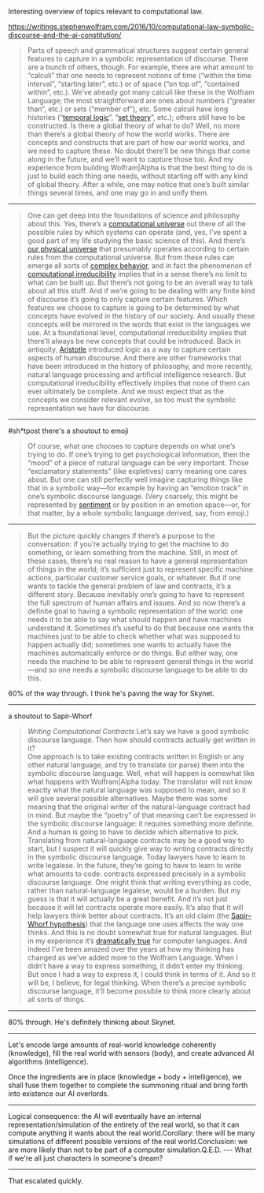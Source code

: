 Interesting overview of topics relevant to computational law.

https://writings.stephenwolfram.com/2016/10/computational-law-symbolic-discourse-and-the-ai-constitution/

>Parts of speech and grammatical structures suggest certain general features to capture in a symbolic representation of discourse. There are a bunch of others, though. For example, there are what amount to “calculi” that one needs to represent notions of time (“within the time interval”, “starting later”, etc.) or of space (“on top of”, “contained within”, etc.). We’ve already got many calculi like these in the Wolfram Language; the most straightforward are ones about numbers (“greater than”, etc.) or sets (“member of”), etc. Some calculi have long histories (“[temporal logic](https://en.wikipedia.org/wiki/Temporal_logic)”, “[set theory](http://www.wolframalpha.com/input/?i=set+theory)”, etc.); others still have to be constructed.
>Is there a global theory of what to do? Well, no more than there’s a global theory of how the world works. There are concepts and constructs that are part of how our world works, and we need to capture these. No doubt there’ll be new things that come along in the future, and we’ll want to capture those too. And my experience from building Wolfram|Alpha is that the best thing to do is just to build each thing one needs, without starting off with any kind of global theory. After a while, one may notice that one’s built similar things several times, and one may go in and unify them.
---
>One can get deep into the foundations of science and philosophy about this. Yes, there’s a [computational universe](http://www.wolframscience.com/nksonline/toc.html) out there of all the possible rules by which systems can operate (and, yes, I’ve spent a good part of my life studying the basic science of this). And there’s [our physical universe](https://writings.stephenwolfram.com/2007/09/my-hobby-hunting-for-our-universe/) that presumably operates according to certain rules from the computational universe. But from these rules can emerge all sorts of [complex behavior](http://www.wolframscience.com/nksonline/section-2.1), and in fact the phenomenon of [computational irreducibility](http://www.wolframscience.com/nksonline/section-12.6) implies that in a sense there’s no limit to what can be built up.
>But there’s not going to be an overall way to talk about all this stuff. And if we’re going to be dealing with any finite kind of discourse it’s going to only capture certain features. Which features we choose to capture is going to be determined by what concepts have evolved in the history of our society. And usually these concepts will be mirrored in the words that exist in the languages we use.
>At a foundational level, computational irreducibility implies that there’ll always be new concepts that could be introduced. Back in antiquity, [Aristotle](http://www.wolframalpha.com/input/?i=aristotle) introduced logic as a way to capture certain aspects of human discourse. And there are other frameworks that have been introduced in the history of philosophy, and more recently, natural language processing and artificial intelligence research. But computational irreducibility effectively implies that none of them can ever ultimately be complete. And we must expect that as the concepts we consider relevant evolve, so too must the symbolic representation we have for discourse.

---

#sh\*tpost
there's a shoutout to emoji

> Of course, what one chooses to capture depends on what one’s trying to do. If one’s trying to get psychological information, then the “mood” of a piece of natural language can be very important. Those “exclamatory statements” (like expletives) carry meaning one cares about. But one can still perfectly well imagine capturing things like that in a symbolic way—for example by having an “emotion track” in one’s symbolic discourse language. (Very coarsely, this might be represented by [sentiment](https://www.wolfram.com/mathematica/new-in-10/built-in-classifier-collection/find-the-sentiment-polarity-of-a-text.html) or by position in an emotion space—or, for that matter, by a whole symbolic language derived, say, from emoji.)

---

>But the picture quickly changes if there’s a purpose to the conversation: if you’re actually trying to get the machine to do something, or learn something from the machine. Still, in most of these cases, there’s no real reason to have a general representation of things in the world; it’s sufficient just to represent specific machine actions, particular customer service goals, or whatever. But if one wants to tackle the general problem of law and contracts, it’s a different story. Because inevitably one’s going to have to represent the full spectrum of human affairs and issues. And so now there’s a definite goal to having a symbolic representation of the world: one needs it to be able to say what should happen and have machines understand it.
>Sometimes it’s useful to do that because one wants the machines just to be able to check whether what was supposed to happen actually did; sometimes one wants to actually have the machines automatically enforce or do things. But either way, one needs the machine to be able to represent general things in the world—and so one needs a symbolic discourse language to be able to do this.

60% of the way through. I think he's paving the way for Skynet.

---

a shoutout to Sapir-Whorf

> _Writing Computational Contracts_
> Let’s say we have a good symbolic discourse language. Then how should contracts actually get written in it?  
> One approach is to take existing contracts written in English or any other natural language, and try to translate (or parse) them into the symbolic discourse language. Well, what will happen is somewhat like what happens with Wolfram|Alpha today. The translator will not know exactly what the natural language was supposed to mean, and so it will give several possible alternatives. Maybe there was some meaning that the original writer of the natural-language contract had in mind. But maybe the “poetry” of that meaning can’t be expressed in the symbolic discourse language: it requires something more definite. And a human is going to have to decide which alternative to pick.
> Translating from natural-language contracts may be a good way to start, but I suspect it will quickly give way to writing contracts directly in the symbolic discourse language. Today lawyers have to learn to write legalese. In the future, they’re going to have to learn to write what amounts to code: contracts expressed precisely in a symbolic discourse language.
> One might think that writing everything as code, rather than natural-language legalese, would be a burden. But my guess is that it will actually be a great benefit. And it’s not just because it will let contracts operate more easily. It’s also that it will help lawyers think better about contracts. It’s an old claim (the [Sapir–Whorf hypothesis](https://en.wikipedia.org/wiki/Linguistic_relativity)) that the language one uses affects the way one thinks. And this is no doubt somewhat true for natural languages. But in my experience it’s [dramatically true](https://writings.stephenwolfram.com/2016/09/how-to-teach-computational-thinking/) for computer languages. And indeed I’ve been amazed over the years at how my thinking has changed as we’ve added more to the Wolfram Language. When I didn’t have a way to express something, it didn’t enter my thinking. But once I had a way to express it, I could think in terms of it.
> And so it will be, I believe, for legal thinking. When there’s a precise symbolic discourse language, it’ll become possible to think more clearly about all sorts of things.

---

80% through. He's definitely thinking about Skynet.

---

Let's encode large amounts of real-world knowledge coherently (knowledge), fill the real world with sensors (body), and create advanced AI algorithms (intelligence).

Once the ingredients are in place (knowledge + body + intelligence), we shall fuse them together to complete the summoning ritual and bring forth into existence our AI overlords.

---

Logical consequence: the AI will eventually have an internal representation/simulation of the entirety of the real world, so that it can compute anything it wants about the real world.Corollary: there will be many simulations of different possible versions of the real world.Conclusion: we are more likely than not to be part of a computer simulation.Q.E.D.
\---
What if we're all just characters in someone's dream?

---

That escalated quickly.